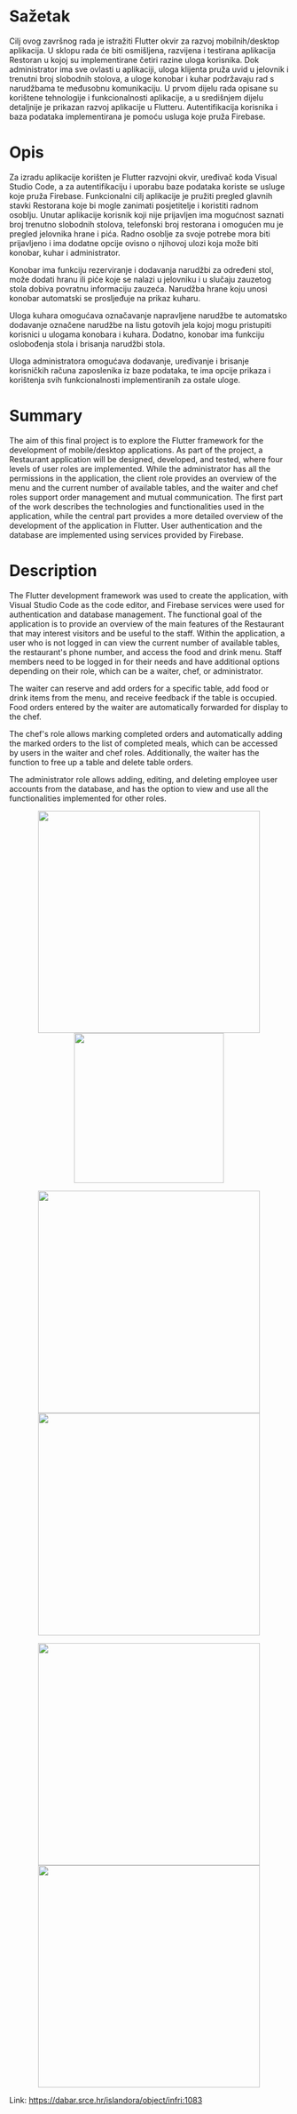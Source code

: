 # Sažetak
Cilj ovog završnog rada je istražiti Flutter okvir za razvoj mobilnih/desktop aplikacija. U sklopu
rada će biti osmišljena, razvijena i testirana aplikacija Restoran u kojoj su implementirane četiri razine
uloga korisnika. Dok administrator ima sve ovlasti u aplikaciji, uloga klijenta pruža uvid u jelovnik i
trenutni broj slobodnih stolova, a uloge konobar i kuhar podržavaju rad s narudžbama te međusobnu
komunikaciju. U prvom dijelu rada opisane su korištene tehnologije i funkcionalnosti aplikacije, a u
središnjem dijelu detaljnije je prikazan razvoj aplikacije u Flutteru. Autentifikacija korisnika i baza
podataka implementirana je pomoću usluga koje pruža Firebase.

# Opis
Za izradu aplikacije korišten je Flutter razvojni okvir, uređivač koda Visual Studio Code, a za autentifikaciju i
uporabu baze podataka koriste se usluge koje pruža Firebase. Funkcionalni cilj aplikacije je pružiti
pregled glavnih stavki Restorana koje bi mogle zanimati posjetitelje i koristiti radnom osoblju.
Unutar aplikacije korisnik koji nije prijavljen ima mogućnost saznati broj trenutno slobodnih
stolova, telefonski broj restorana i omogućen mu je pregled jelovnika hrane i pića. Radno osoblje za
svoje potrebe mora biti prijavljeno i ima dodatne opcije ovisno o njihovoj ulozi koja može biti konobar,
kuhar i administrator.

Konobar ima funkciju rezerviranje i dodavanja narudžbi za određeni stol, može dodati hranu ili
piće koje se nalazi u jelovniku i u slučaju zauzetog stola dobiva povratnu informaciju zauzeća. Narudžba
hrane koju unosi konobar automatski se prosljeđuje na prikaz kuharu. 

Uloga kuhara omogućava označavanje napravljene narudžbe te automatsko dodavanje označene narudžbe na listu gotovih jela
kojoj mogu pristupiti korisnici u ulogama konobara i kuhara. Dodatno, konobar ima funkciju
oslobođenja stola i brisanja narudžbi stola. 

Uloga administratora omogućava dodavanje, uređivanje i
brisanje korisničkih računa zaposlenika iz baze podataka, te ima opcije prikaza i korištenja svih
funkcionalnosti implementiranih za ostale uloge.

# Summary
The aim of this final project is to explore the Flutter framework for the development of mobile/desktop applications. As part of the project, a Restaurant application will be designed, developed, and tested, where four levels of user roles are implemented. While the administrator has all the permissions in the application, the client role provides an overview of the menu and the current number of available tables, and the waiter and chef roles support order management and mutual communication. The first part of the work describes the technologies and functionalities used in the application, while the central part provides a more detailed overview of the development of the application in Flutter. User authentication and the database are implemented using services provided by Firebase.

# Description
The Flutter development framework was used to create the application, with Visual Studio Code as the code editor, and Firebase services were used for authentication and database management. The functional goal of the application is to provide an overview of the main features of the Restaurant that may interest visitors and be useful to the staff. Within the application, a user who is not logged in can view the current number of available tables, the restaurant's phone number, and access the food and drink menu. Staff members need to be logged in for their needs and have additional options depending on their role, which can be a waiter, chef, or administrator.

The waiter can reserve and add orders for a specific table, add food or drink items from the menu, and receive feedback if the table is occupied. Food orders entered by the waiter are automatically forwarded for display to the chef.

The chef's role allows marking completed orders and automatically adding the marked orders to the list of completed meals, which can be accessed by users in the waiter and chef roles. Additionally, the waiter has the function to free up a table and delete table orders.

The administrator role allows adding, editing, and deleting employee user accounts from the database, and has the option to view and use all the functionalities implemented for other roles.

<div style="text-align: center;">
<img src="https://github.com/user-attachments/assets/efdf2830-4ace-4b03-9e77-09b9d76ba9e1" width="400"/> <img src="https://github.com/user-attachments/assets/6fe3a1dc-00b0-47ba-b630-1cbdcf7446ee" width="270"/>

<img src="https://github.com/user-attachments/assets/5a899b88-24d9-4145-91d2-b43982883c7a" width="400"/> <img src="https://github.com/user-attachments/assets/6c373398-49c7-4f71-91a8-3d2ce047220f" width="400"/>

 <img src="https://github.com/user-attachments/assets/baa9db5a-e732-4d3b-964d-15941af85472" width="400"/> <img src="https://github.com/user-attachments/assets/1cd9bdbb-f9e8-4358-b786-5c09f277c50b" width="400"/>

</div>







Link: https://dabar.srce.hr/islandora/object/infri:1083
